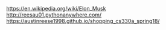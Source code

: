 https://en.wikipedia.org/wiki/Elon_Musk
http://reesau01.pythonanywhere.com/
https://austinreese1998.github.io/shopping_cs330a_spring18/
